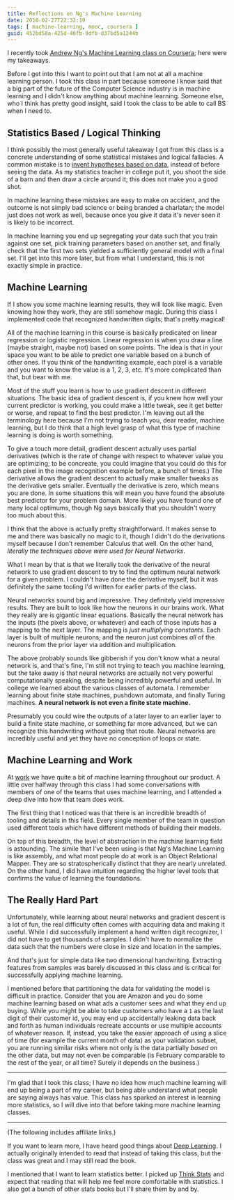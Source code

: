 ```yaml
---
title: Reflections on Ng's Machine Learning
date: 2018-02-27T22:32:19
tags: [ machine-learning, mooc, coursera ]
guid: 452bd58a-425d-46fb-9dfb-d37bd5a1244b
---
```

I recently took [Andrew Ng's Machine Learning class on Coursera][ml]; here were my
takeaways.

[ml]: https://www.coursera.org/learn/machine-learning/home/welcome

<!--more-->

Before I get into this I want to point out that I am not at all a machine
learning person.  I took this class in part because someone I know said that a
big part of the future of the Computer Science industry is in machine learning
and I didn't know anything about machine learning.  Someone else, who I think
has pretty good insight, said I took the class to be able to call BS when I need
to.

## Statistics Based / Logical Thinking

I think possibly the most generally useful takeaway I got from this class is a
concrete understanding of some statistical mistakes and logical fallacies.  A
common mistake is to [invent hypotheses based on
data](https://www.buzzfeed.com/stephaniemlee/brian-wansink-cornell-p-hacking),
instead of before seeing the data.  As my statistics teacher in college put it,
you shoot the side of a barn and then draw a circle around it; this does not
make you a good shot.

In machine learning these mistakes are easy to make on accident, and the outcome
is not simply bad science or being branded a charlatan; the model just does not
work as well, because once you give it data it's never seen it is likely to be
incorrect.

In machine learning you end up segregating your data such that you train against
one set, pick training parameters based on another set, and finally check that
the first two sets yielded a sufficiently general model with a final set.  I'll
get into this more later, but from what I understand, this is not exactly
simple in practice.

## Machine Learning

If I show you some machine learning results, they will look like magic.  Even
knowing how they work, they are still somehow magic.  During this class I
implemented code that recognized handwritten digits; that's pretty magical!

All of the machine learning in this course is basically predicated on linear
regression or logistic regression.  Linear regression is when you draw a line
(maybe straight, maybe not) based on some points.  The idea is that in your
space you want to be able to predict one variable based on a bunch of other
ones.  If you think of the handwriting example, each pixel is a variable and you
want to know the value is a 1, 2, 3, etc.  It's more complicated than that, but
bear with me.

Most of the stuff you learn is how to use gradient descent in different
situations.  The basic idea of gradient descent is, if you knew how well your
current predictor is working, you could make a little tweak, see it get better
or worse, and repeat to find the best predictor.  I'm leaving out all the
terminology here because I'm not trying to teach you, dear reader, machine
learning, but I do think that a high level grasp of what this type of machine
learning is doing is worth something.

To give a touch more detail, gradient descent actually uses partial derivatives
(which is the rate of change with respect to whatever value you are optimizing;
to be concreate, you could imagine that you could do this for each pixel in the
image recognition example before, a bunch of times.)  The derivative allows the
gradient descent to actually make smaller tweaks as the derivative gets smaller.
Eventually the derivative is zero, which means you are done.  In some situations
this will mean you have found the absolute best predictor for your problem
domain.  More likely you have found one of many local optimums, though Ng says
basically that you shouldn't worry too much about this.

I think that the above is actually pretty straightforward.  It makes sense to me
and there was basically no magic to it, though I didn't do the derivations
myself because I don't remember Calculus that well.  On the other hand,
*literally the techniques above were used for Neural Networks*.

What I mean by that is that we literally took the derivative of the neural
network to use gradient descent to try to find the optimum neural network for a
given problem.  I couldn't have done the derivative myself, but it was
definitely the same tooling I'd written for earlier parts of the class.

Neural networks sound big and impressive.  They definitely yield impressive
results.  They are built to look like how the neurons in our brains work.  What
they really are is gigantic linear equations.  Basically the neural network has
the inputs (the pixels above, or whatever) and each of those inputs has a
mapping to the next layer.  The mapping is *just multiplying constants*.  Each
layer is built of multiple neurons, and the neuron just combines *all* of the
neurons from the prior layer via addition and multiplication.

The above probably sounds like gibberish if you don't know what a neural network
is, and that's fine, I'm still not trying to teach you machine learning, but the
take away is that neural networks are actually not very powerful computationally
speaking, despite being incredibly powerful and useful.  In college we learned
about the various classes of automata.  I remember learning about finite state
machines, pushdown automata, and finally Turing machines.  **A neural network is
not even a finite state machine.**

Presumably you could wire the outputs of a later layer to an earlier layer to
build a finite state machine, or something far more advanced, but we can
recognize this handwriting without going that route.  Neural networks are
incredibly useful and yet they have no conception of loops or state.

## Machine Learning and Work

At [work](https://web.archive.org/web/20190330183125/https://www.ziprecruiter.com/hiring/technology) we have quite a bit of
machine learning throughout our product.  A little over halfway through this
class I had some conversations with members of one of the teams that uses
machine learning, and I attended a deep dive into how that team does work.

The first thing that I noticed was that there is an incredible breadth of
tooling and details in this field.  Every single member of the team in question
used different tools which have different methods of building their models.

On top of this breadth, the level of abstraction in the machine learning field
is astounding.  The simile that I've been using is that Ng's Machine Learning is
like assembly, and what most people do at work is an Object Relational Mapper.
They are so stratospherically distinct that they are nearly unrelated.  On the
other hand, I did have intuition regarding the higher level tools that confirms
the value of learning the foundations.

## The Really Hard Part

Unfortunately, while learning about neural networks and gradient descent is a
lot of fun, the real difficulty often comes with acquiring data and making it
useful.  While I did successfully implement a hand written digit recognizer, I
did not have to get thousands of samples.  I didn't have to normalize the data
such that the numbers were close in size and location in the samples.

And that's just for simple data like two dimensional handwriting.  Extracting
features from samples was barely discussed in this class and is critical for
successfully applying machine learning.

I mentioned before that partitioning the data for validating the model is
difficult in practice.  Consider that you are Amazon and you do some machine
learning based on what ads a customer sees and what they end up buying.  While
you might be able to take customers who have a `1` as the last digit of their
customer id, you may end up accidentally leaking data back and forth as human
individuals recreate accounts or use multiple accounts of whatever reason.  If,
instead, you take the easier approach of using a slice of time (for example the
current month of data) as your validation subset, you are running similar risks
where not only is the data partially *based on* the other data, but may not even
be comparable (is February comparable to the rest of the year, or all time?
Surely it depends on the business.)

---

I'm glad that I took this class; I have no idea how much machine learning will
end up being a part of my career, but being able understand what people are
saying always has value.  This class has sparked an interest in learning more
statistics, so I will dive into that before taking more machine learning
classes.

---

(The following includes affiliate links.)

If you want to learn more, I have heard good things about
<a target="_blank" href="https://www.amazon.com/gp/product/0262035618/ref=as_li_tl?ie=UTF8&camp=1789&creative=9325&creativeASIN=0262035618&linkCode=as2&tag=afoolishmanif-20&linkId=32b4ad10682973b74d32d58c0e4a58df">Deep Learning</a><img src="//ir-na.amazon-adsystem.com/e/ir?t=afoolishmanif-20&l=am2&o=1&a=0262035618" width="1" height="1" border="0" alt="" style="border:none !important; margin:0px !important;" />.
I actually originally intended to read that instead of taking this class, but
the class was great and I may still read the book.

I mentioned that I want to learn statistics better.  I picked up
<a target="_blank" href="https://www.amazon.com/gp/product/1491907339/ref=as_li_tl?ie=UTF8&camp=1789&creative=9325&creativeASIN=1491907339&linkCode=as2&tag=afoolishmanif-20&linkId=e75af251c9c64933fde1ea5cfdc8f98a">Think Stats</a><img src="//ir-na.amazon-adsystem.com/e/ir?t=afoolishmanif-20&l=am2&o=1&a=1491907339" width="1" height="1" border="0" alt="" style="border:none !important; margin:0px !important;" />
and expect that reading that will help me feel more comfortable with statistics.
I also got a bunch of other stats books but I'll share them by and by.

